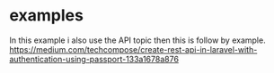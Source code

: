 # examples


In this example i also use the API topic then this is follow by example.\
https://medium.com/techcompose/create-rest-api-in-laravel-with-authentication-using-passport-133a1678a876
